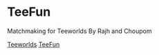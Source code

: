 TeeFun
======

Matchmaking for Teeworlds
By Rajh and Choupom

[Teeworlds](https://www.teeworlds.com/)
[TeeFun](http://rajhserv.no-ip.org/teefun/)
